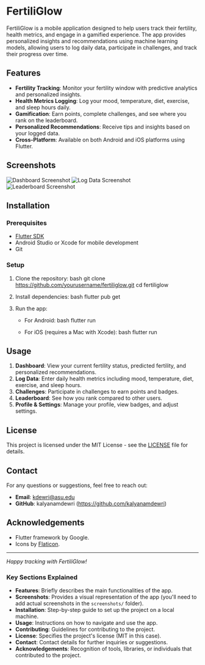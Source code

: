# FertiliGlow

FertiliGlow is a mobile application designed to help users track their fertility, health metrics, and engage in a gamified experience. The app provides personalized insights and recommendations using machine learning models, allowing users to log daily data, participate in challenges, and track their progress over time.

## Features

- **Fertility Tracking**: Monitor your fertility window with predictive analytics and personalized insights.
- **Health Metrics Logging**: Log your mood, temperature, diet, exercise, and sleep hours daily.
- **Gamification**: Earn points, complete challenges, and see where you rank on the leaderboard.
- **Personalized Recommendations**: Receive tips and insights based on your logged data.
- **Cross-Platform**: Available on both Android and iOS platforms using Flutter.

## Screenshots

![Dashboard Screenshot](screenshots/dashboard.png)
![Log Data Screenshot](screenshots/log_data.png)
![Leaderboard Screenshot](screenshots/leaderboard.png)

## Installation

### Prerequisites

- [Flutter SDK](https://flutter.dev/docs/get-started/install)
- Android Studio or Xcode for mobile development
- Git

### Setup

1. Clone the repository:
   bash
   git clone https://github.com/yourusername/fertiliglow.git
   cd fertiliglow
   

2. Install dependencies:
   bash
   flutter pub get
   

3. Run the app:
   - For Android:
     bash
     flutter run
     
   - For iOS (requires a Mac with Xcode):
     bash
     flutter run
     

## Usage

1. **Dashboard**: View your current fertility status, predicted fertility, and personalized recommendations.
2. **Log Data**: Enter daily health metrics including mood, temperature, diet, exercise, and sleep hours.
3. **Challenges**: Participate in challenges to earn points and badges.
4. **Leaderboard**: See how you rank compared to other users.
5. **Profile & Settings**: Manage your profile, view badges, and adjust settings.

## License

This project is licensed under the MIT License - see the [LICENSE](LICENSE) file for details.

## Contact

For any questions or suggestions, feel free to reach out:

- **Email**: kdewri@asu.edu
- **GitHub**: kalyanamdewri (https://github.com/kalyanamdewri)

## Acknowledgements

- Flutter framework by Google.
- Icons by [Flaticon](https://www.flaticon.com/).

---

*Happy tracking with FertiliGlow!*

### Key Sections Explained

- **Features**: Briefly describes the main functionalities of the app.
- **Screenshots**: Provides a visual representation of the app (you'll need to add actual screenshots in the `screenshots/` folder).
- **Installation**: Step-by-step guide to set up the project on a local machine.
- **Usage**: Instructions on how to navigate and use the app.
- **Contributing**: Guidelines for contributing to the project.
- **License**: Specifies the project's license (MIT in this case).
- **Contact**: Contact details for further inquiries or suggestions.
- **Acknowledgements**: Recognition of tools, libraries, or individuals that contributed to the project.
